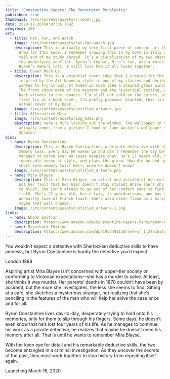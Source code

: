 ```yaml
---
title: "Constantine Capers: The Pennington Perplexity"
published: true
thumbnail: /src/content/assets/c-cover.jpg
date: 2020-12-26T04:07:05.759Z
progress: 100
art:
  - title: Hat, Fan, and Watch
    image: /src/content/assets/hat-fan-watch.jpg
    description: This is actually my very first piece of concept art that I ever
      drew for this book. I remember drawing this in my dorm in Italy at the
      tail end of my study abroad. It’s a visualization of my two characters and
      the underlying conflict. Byron’s tophat, Mira’s fan, and a watch to show
      Byron’s memory loss. I still love how it all looks together.
  - title: Cover Mock-Up
    description: This is a potential cover idea that I created for the book. I was
      inspired by the Art Nouveau style in one of my classes and decided I
      wanted to try it out. It ended up more like a stained glass window though.
      The front shows more of the mystery and the historical setting, while the
      back alludes to the romance. I’m still not sold on the colors, but for a
      first try at a book cover, I’m pretty pleased. Granted, this isn’t the
      actual cover of my book.
    image: /src/content/assets/untitled_artwork.jpg
  - title: Alternative Mira
    image: /src/content/assets/img_6382.png
    description: Here's Mira looking out the window. The wallpaper in the background
      actually comes from a picture I took of Jane Austen's wallpaper in
      Chawton.
bios:
  - name: Byron Constantine
    description: This is Byron Constantine, a private detective with short term
      memory loss. Every day he wakes up and can’t remember the day before. He’s
      managed to solve over 40 cases despite that. He’s 27 years old, has an
      impeccable sense of style, and plays the piano. How did he end up with
      short term memory loss? Well, even he doesn’t know!
    image: /src/content/assets/untitled_artwork.png
  - name: Mira Blayse
    description: This is Mira Blayse, an artist and accidental non-conformist. It’s
      not her fault that her hair doesn’t stay styled! While she’s shy and prone
      to blush, she isn’t afraid to go out of her comfort zone to find the
      truth. She’s 22 years old, has a twin, is ambidextrous, and has an
      unhealthy love of French toast. She’s also never flown on a dirigible, but
      maybe that will change.
    image: /src/content/assets/untitled_artwork-1.png
links:
  - name: Ebook Edition
    description: https://www.amazon.com/Constantine-Capers-Pennington-Natalie-Brianne-ebook/dp/B08WS31F6L/ref=sr_1_1?dchild=1&keywords=Constantine+capers&qid=1614893154&sr=8-1
  - name: Paperback Edition
    description: https://www.amazon.com/dp/1953491138/ref=sr_1_2?dchild=1&keywords=Constantine+capers&qid=1614893154&sr=8-2
---
```


You wouldn’t expect a detective with Sherlockian deductive skills to have amnesia, but Byron Constantine is hardly the detective you’d expect.



London 1888



Aspiring artist Mira Blayse isn’t concerned with upper-tier society or conforming to Victorian expectations—she has a murder to solve. At least, she thinks it was murder. Her parents’ deaths in 1870 couldn’t have been by accident, but the more she investigates, the less she seems to find. Sitting at a café, she sketches a mysterious stranger, not realizing that she’s penciling in the features of the man who will help her solve the case once and for all.



Byron Constantine lives day-to-day, desperately trying to hold onto his memories, only for them to slip through his fingers. Some days, he doesn’t even know that he’s lost four years of his life. As he manages to continue his work as a private detective, he realizes that maybe he doesn’t need his memory after all. That is until he wants to remember Mira Blayse.



With her keen eye for detail and his remarkable deductive skills, the two become entangled in a criminal investigation. As they uncover the secrets of the past, they must work together to stop history from repeating itself again.

Launching March 16, 2020
